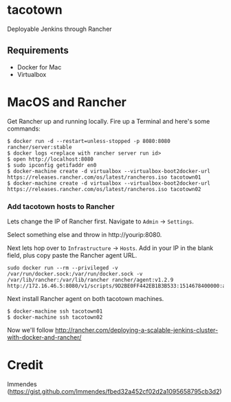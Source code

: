 # tacotown
Deployable Jenkins through Rancher

## Requirements
* Docker for Mac
* Virtualbox

# MacOS and Rancher

Get Rancher up and running locally. Fire up a Terminal and here's some commands:

```
$ docker run -d --restart=unless-stopped -p 8080:8080 rancher/server:stable
$ docker logs <replace with rancher server run id>
$ open http://localhost:8080
$ sudo ipconfig getifaddr en0
$ docker-machine create -d virtualbox --virtualbox-boot2docker-url https://releases.rancher.com/os/latest/rancheros.iso tacotown01
$ docker-machine create -d virtualbox --virtualbox-boot2docker-url https://releases.rancher.com/os/latest/rancheros.iso tacotown02
```

### Add tacotown hosts to Rancher

Lets change the IP of Rancher first. Navigate to `Admin` -> `Settings`.

Select something else and throw in http://yourip:8080.

Next lets hop over to `Infrastructure` -> `Hosts`. Add in your IP in the blank field, plus copy paste the Rancher agent URL.

```
sudo docker run --rm --privileged -v /var/run/docker.sock:/var/run/docker.sock -v /var/lib/rancher:/var/lib/rancher rancher/agent:v1.2.9 http://172.16.46.5:8080/v1/scripts/9D2BE0FF442EB1B3B533:1514678400000:aaBBcDE1fghiJKlM2nO3P4qR4s5
```

Next install Rancher agent on both tacotown machines.

```
$ docker-machine ssh tacotown01
$ docker-machine ssh tacotown02
```

Now we'll follow http://rancher.com/deploying-a-scalable-jenkins-cluster-with-docker-and-rancher/

# Credit
Immendes (https://gist.github.com/lmmendes/fbed32a452cf02d2a1095658795cb3d2)

